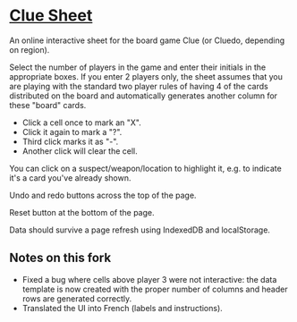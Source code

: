 # [Clue Sheet](https://cluesheet.pana.moe)

An online interactive sheet for the board game Clue (or Cluedo, depending on region).

Select the number of players in the game and enter their initials in the appropriate boxes.
If you enter 2 players only, the sheet assumes that you are playing with the standard two player rules of having 4 of the cards distributed on the board and automatically generates another column for these "board" cards.

- Click a cell once to mark an "X".
- Click it again to mark a "?".
- Third click marks it as "-".
- Another click will clear the cell.

You can click on a suspect/weapon/location to highlight it, e.g. to indicate it's a card you've already shown.

Undo and redo buttons across the top of the page.

Reset button at the bottom of the page.

Data should survive a page refresh using IndexedDB and localStorage.

## Notes on this fork

- Fixed a bug where cells above player 3 were not interactive: the data template is now created with the proper number of columns and header rows are generated correctly.
- Translated the UI into French (labels and instructions).

